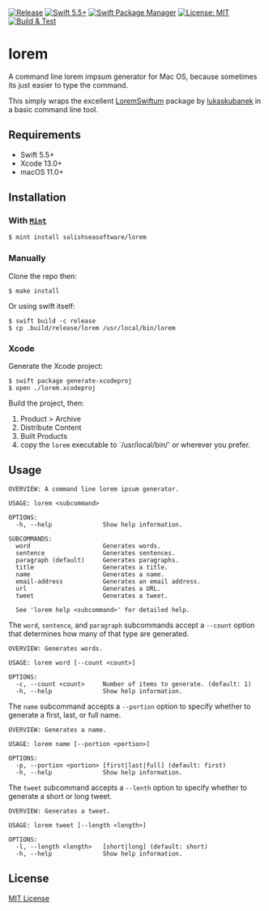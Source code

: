 [![Release](https://img.shields.io/github/release/salishseasoftware/lorem/all.svg)](https://github.com/salishseasoftware/lorem/releases)
[![Swift 5.5+](https://img.shields.io/badge/Swift-5.5+-orange.svg)](https://developer.apple.com/swift)
[![Swift Package Manager](https://img.shields.io/badge/SPM-compatible-brightgreen.svg)](https://swift.org/package-manager)
[![License: MIT](https://img.shields.io/badge/license-MIT-lightgrey.svg)](LICENSE)
[![Build & Test](https://github.com/salishseasoftware/lorem/actions/workflows/build+test.yml/badge.svg)](https://github.com/salishseasoftware/lorem/actions/workflows/build+test.yml)

# lorem

A command line lorem impsum generator for Mac OS, because sometimes its just easier to type the command.

This simply wraps the excellent [LoremSwiftum](https://github.com/lukaskubanek/LoremSwiftum) package by [lukaskubanek](https://github.com/lukaskubanek/LoremSwiftum/commits?author=lukaskubanek) in a basic command line tool.

## Requirements

- Swift 5.5+
- Xcode 13.0+
- macOS 11.0+

## Installation

### With [`Mint`](https://github.com/yonaskolb/Mint)

```sh
$ mint install salishseasoftware/lorem
```

### Manually

Clone the repo then:

```
$ make install
```

Or using swift itself:

```
$ swift build -c release
$ cp .build/release/lorem /usr/local/bin/lorem
```

### Xcode

Generate the Xcode project:

```
$ swift package generate-xcodeproj
$ open ./lorem.xcodeproj
```

Build the project, then:

1. Product > Archive
1. Distribute Content
1. Built Products
1. copy the `lorem` executable to `/usr/local/bin/' or wherever you prefer.

## Usage

```
OVERVIEW: A command line lorem ipsum generator.

USAGE: lorem <subcommand>

OPTIONS:
  -h, --help              Show help information.

SUBCOMMANDS:
  word                    Generates words.
  sentence                Generates sentences.
  paragraph (default)     Generates paragraphs.
  title                   Generates a title.
  name                    Generates a name.
  email-address           Generates an email address.
  url                     Generates a URL.
  tweet                   Generates a tweet.

  See 'lorem help <subcommand>' for detailed help.
```
  
The `word`, `sentence`, and `paragraph` subcommands accept a `--count` option that determines how many of that type are generated.

```
OVERVIEW: Generates words.

USAGE: lorem word [--count <count>]

OPTIONS:
  -c, --count <count>     Number of items to generate. (default: 1)
  -h, --help              Show help information.
```
  
The `name` subcommand accepts a `--portion` option to specify whether to generate a first, last, or full name.

```
OVERVIEW: Generates a name.

USAGE: lorem name [--portion <portion>]

OPTIONS:
  -p, --portion <portion> [first|last|full] (default: first)
  -h, --help              Show help information.
```

The `tweet` subcommand accepts a `--lenth` option to specify whether to generate a short or long tweet.

```
OVERVIEW: Generates a tweet.

USAGE: lorem tweet [--length <length>]

OPTIONS:
  -l, --length <length>   [short|long] (default: short)
  -h, --help              Show help information.
```

## License

[MIT License](LICENSE.md)
